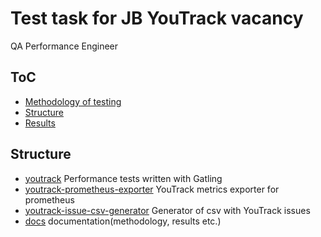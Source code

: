 # Test task for JB YouTrack vacancy 

QA Performance Engineer

## ToC

- [Methodology of testing](/docs/methodology.md)
- [Structure](#structure)
- [Results](/docs/results.md)

## Structure

- [youtrack](/youtrack/) Performance tests written with Gatling
- [youtrack-prometheus-exporter](/youtrack-prometheus-exporter/) YouTrack metrics exporter for prometheus
- [youtrack-issue-csv-generator](/youtrack-issue-csv-generator/) Generator of csv with YouTrack issues
- [docs](/docs) documentation(methodology, results etc.)
